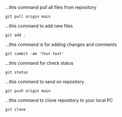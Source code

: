 ...this command pull all files from repository

    git pull origin main



...this command to add new files

    git add .



...this command is for adding changes and comments

    git commit -am 'Your text'



...this command for check status

    git status



...this command to send on repository

    git push origin main



...this command to clone repository to your local PC

    git clone
